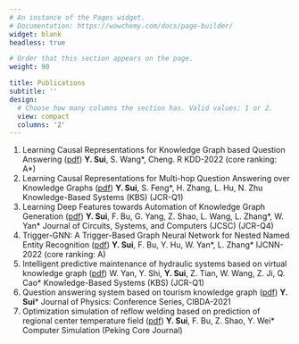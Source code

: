```yaml
---
# An instance of the Pages widget.
# Documentation: https://wowchemy.com/docs/page-builder/
widget: blank
headless: true

# Order that this section appears on the page.
weight: 90

title: Publications
subtitle: ''
design:
  # Choose how many columns the section has. Valid values: 1 or 2.
  view: compact
  columns: '2'
---
```


1.  Learning Causal Representations for Knowledge Graph based Question Answering ([pdf](../../static/uploads/cf-kgqa.pdf))
	**Y. Sui**, S. Wang*, Cheng. R
	KDD-2022 (core ranking: A*)
2.  Learning Causal Representations for Multi-hop Question Answering over Knowledge Graphs ([pdf](../../static/uploads/kbs.pdf))
	**Y. Sui**, S. Feng*, H. Zhang, L. Hu, N. Zhu
	Knowledge-Based Systems (KBS) (JCR-Q1)
3.  Learning Deep Features towards Automation of Knowledge Graph Generation ([pdf](../../static/uploads/JCSC.pdf))
	**Y. Sui**, F. Bu, G. Yang, Z. Shao, L. Wang, L. Zhang*, W. Yan*
	Journal of Circuits, Systems, and Computers (JCSC) (JCR-Q4)
4. Trigger-GNN: A Trigger-Based Graph Neural Network for Nested Named Entity  Recognition ([pdf](../../static/uploads/IJCNN.pdf))
	**Y. Sui**, F. Bu, Y. Hu, W. Yan*, L. Zhang*
	IJCNN-2022 (core ranking: A)
6. Intelligent predictive maintenance of hydraulic systems based on virtual knowledge
graph ([pdf](../../static/uploads/RCIM-S-22-00183.pdf))
	W. Yan, Y. Shi, **Y. Sui**, Z. Tian, W. Wang, Z. Ji, Q. Cao*
	Knowledge-Based Systems (KBS) (JCR-Q1)
7. Question answering system based on tourism knowledge graph ([pdf](../../static/uploads/CIBDA.pdf))
	**Y. Sui***
	Journal of Physics: Conference Series, CIBDA-2021
8. Optimization simulation of reflow welding based on prediction of regional center temperature field ([pdf](../../static/uploads/2021-8-10-16750-CS56209.pdf))
	**Y. Sui**, F. Bu, Z. Shao, Y. Wei*
	Computer Simulation (Peking Core Journal)